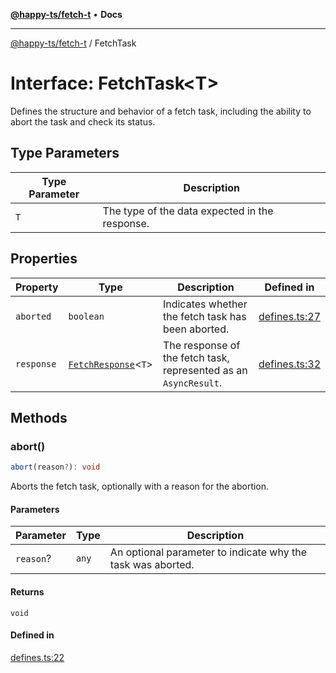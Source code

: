 [**@happy-ts/fetch-t**](../README.md) • **Docs**

***

[@happy-ts/fetch-t](../README.md) / FetchTask

# Interface: FetchTask\<T\>

Defines the structure and behavior of a fetch task, including the ability to abort the task and check its status.

## Type Parameters

| Type Parameter | Description |
| ------ | ------ |
| `T` | The type of the data expected in the response. |

## Properties

| Property | Type | Description | Defined in |
| ------ | ------ | ------ | ------ |
| `aborted` | `boolean` | Indicates whether the fetch task has been aborted. | [defines.ts:27](https://github.com/JiangJie/fetch-t/blob/e5aa635435bb73b90ba7373357fa4cc6928da1b3/src/fetch/defines.ts#L27) |
| `response` | [`FetchResponse`](../type-aliases/FetchResponse.md)\<`T`\> | The response of the fetch task, represented as an `AsyncResult`. | [defines.ts:32](https://github.com/JiangJie/fetch-t/blob/e5aa635435bb73b90ba7373357fa4cc6928da1b3/src/fetch/defines.ts#L32) |

## Methods

### abort()

```ts
abort(reason?): void
```

Aborts the fetch task, optionally with a reason for the abortion.

#### Parameters

| Parameter | Type | Description |
| ------ | ------ | ------ |
| `reason`? | `any` | An optional parameter to indicate why the task was aborted. |

#### Returns

`void`

#### Defined in

[defines.ts:22](https://github.com/JiangJie/fetch-t/blob/e5aa635435bb73b90ba7373357fa4cc6928da1b3/src/fetch/defines.ts#L22)
